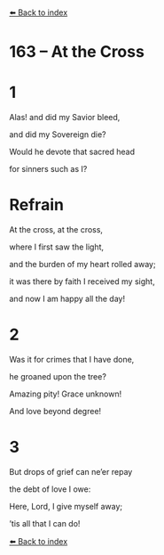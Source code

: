 [⬅️ Back to index](../README.md)

# 163 – At the Cross





# 1

Alas! and did my Savior bleed,

and did my Sovereign die?

Would he devote that sacred head

for sinners such as I?



# Refrain

At the cross, at the cross,

where I first saw the light,

and the burden of my heart rolled away;

it was there by faith I received my sight,

and now I am happy all the day!



# 2

Was it for crimes that I have done,

he groaned upon the tree?

Amazing pity! Grace unknown!

And love beyond degree!



# 3

But drops of grief can ne’er repay

the debt of love I owe:

Here, Lord, I give myself away;

’tis all that I can do!

[⬅️ Back to index](../README.md)

